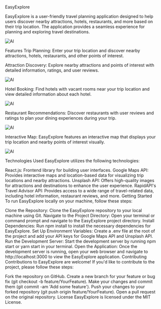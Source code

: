 
EasyExplore


EasyExplore is a user-friendly travel planning application designed to help users discover nearby attractions, hotels, restaurants, and more based on their trip location. The application provides a seamless experience for planning and exploring travel destinations.

![Al](https://github.com/ashiii1/Easy-Tripp/blob/main/src/Ss-expl/Screenshot%20(7).png)

Features
Trip Planning: Enter your trip location and discover nearby attractions, hotels, restaurants, and other points of interest.

Attraction Discovery: Explore nearby attractions and points of interest with detailed information, ratings, and user reviews.

![Al](https://github.com/ashiii1/Easy-Tripp/blob/main/src/Ss-expl/Screenshot%20(11).png)

Hotel Booking: Find hotels with vacant rooms near your trip location and view detailed information about each hotel.

![Al](https://github.com/ashiii1/Easy-Tripp/blob/main/src/Ss-expl/Screenshot%20(18).png)

Restaurant Recommendations: Discover restaurants with user reviews and ratings to plan your dining experiences during your trip.

![Al](https://github.com/ashiii1/Easy-Tripp/blob/main/src/Ss-expl/Screenshot%20(13).png)

Interactive Map: EasyExplore features an interactive map that displays your trip location and nearby points of interest visually.

![Al](https://github.com/ashiii1/Easy-Tripp/blob/main/src/Ss-expl/Screenshot%20(17).png)



Technologies Used
EasyExplore utilizes the following technologies:

React.js: Frontend library for building user interfaces.
Google Maps API: Provides interactive maps and location-based data for visualizing trip locations and nearby attractions.
Unsplash API: Offers high-quality images for attractions and destinations to enhance the user experience.
RapidAPI's Travel Advisor API: Provides access to a wide range of travel-related data, including hotel information, restaurant reviews, and more.
Getting Started
To run EasyExplore locally on your machine, follow these steps:

Clone the Repository: Clone the EasyExplore repository to your local machine using Git.
Navigate to the Project Directory: Open your terminal or command prompt and navigate to the EasyExplore project directory.
Install Dependencies: Run npm install to install the necessary dependencies for EasyExplore.
Set Up Environment Variables: Create a .env file at the root of the project and add your API keys for Google Maps API and Unsplash API.
Run the Development Server: Start the development server by running npm start or yarn start in your terminal.
Open the Application: Once the development server is running, open your web browser and navigate to http://localhost:3000 to view the EasyExplore application.
Contributing
Contributions to EasyExplore are welcome! If you'd like to contribute to the project, please follow these steps:

Fork the repository on GitHub.
Create a new branch for your feature or bug fix (git checkout -b feature/YourFeature).
Make your changes and commit them (git commit -am 'Add some feature').
Push your changes to your forked repository (git push origin feature/YourFeature).
Open a pull request on the original repository.
License
EasyExplore is licensed under the MIT License.
